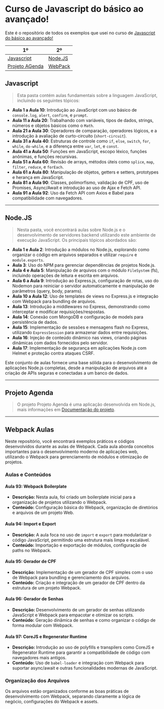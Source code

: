 # Curso de Javascript do básico ao avançado! 

Este é o repositório de todos os exemplos que usei no curso de 
[Javascript do básico ao avançado!](https://www.udemy.com/course/curso-de-javascript-moderno-do-basico-ao-avancado/)



| 1º                                 | 2º                         |
| ---------------------------------- | -------------------------- |
| [Javascript](#Javascript)                | [Node.JS](#Node)     |
| [Projeto AGenda](#projetoagenda)                           | [WebPack](#webpack)                           |

<h2 id="Javascript">Javascript</h2>

> Esta pasta contém aulas fundamentais sobre a linguagem JavaScript, incluindo os seguintes tópicos:

- **Aula 1 a Aula 10**: Introdução ao JavaScript com uso básico de `console.log`, `alert`, `confirm`, e `prompt`.
- **Aula 11 a Aula 20**: Trabalhando com variáveis, tipos de dados, strings, números e objetos básicos como o `Math`.
- **Aula 21 a Aula 30**: Operadores de comparação, operadores lógicos, e a introdução à avaliação de curto-circuito (`short-circuit`).
- **Aula 31 a Aula 40**: Estruturas de controle como `if`, `else`, `switch`, `for`, `while`, `do-while`, e a diferença entre `var`, `let`, e `const`.
- **Aula 41 a Aula 50**: Funções em JavaScript, escopo léxico, funções anônimas, e funções recursivas.
- **Aula 51 a Aula 60**: Revisão de arrays, métodos úteis como `splice`, `map`, `filter`, `reduce`, e `forEach`.
- **Aula 61 a Aula 80**: Manipulação de objetos, getters e setters, prototypes e herança em JavaScript.
- **Aula 81 a Aula 90**: Classes, polimorfismo, validação de CPF, uso de Promises, Async/Await e introdução ao uso de Ajax e Fetch API.
- **Aula 91 a Aula 92**: Uso da Fetch API com Axios e Babel para compatibilidade com navegadores.

---

<h2 id="Node">Node.JS</h2>

> Nesta pasta, você encontrará aulas sobre Node.js e o desenvolvimento de servidores backend utilizando este ambiente de execução JavaScript. Os principais tópicos abordados são:

- **Aula 1 e Aula 2**: Introdução a módulos no Node.js, explorando como organizar o código em arquivos separados e utilizar `require` e `module.exports`.
- **Aula 3**: Uso do NPM para gerenciar dependências de projetos Node.js.
- **Aula 4 e Aula 5**: Manipulação de arquivos com o módulo `FileSystem` (fs), incluindo operações de leitura e escrita em arquivos.
- **Aula 6 a Aula 9**: Introdução ao Express.js, configuração de rotas, uso do Nodemon para reiniciar o servidor automaticamente e manipulação de parâmetros (query, body, params).
- **Aula 10 a Aula 12**: Uso de templates de views no Express.js e integração com Webpack para bundling de arquivos.
- **Aula 13**: Introdução a middlewares no Express, demonstrando como interceptar e modificar requisições/respostas.
- **Aula 14**: Conexão com MongoDB e configuração de models para persistência de dados.
- **Aula 15**: Implementação de sessões e mensagens flash no Express, utilizando `ExpressSession` para armazenar dados entre requisições.
- **Aula 16**: Injeção de conteúdo dinâmico nas views, criando páginas dinâmicas com dados fornecidos pelo servidor.
- **Aula 17**: Implementação de segurança em aplicações Node.js com Helmet e proteção contra ataques CSRF.

Este conjunto de aulas fornece uma base sólida para o desenvolvimento de aplicações Node.js completas, desde a manipulação de arquivos até a criação de APIs seguras e conectadas a um banco de dados.

---

<h2 id="projetoagenda">Projeto Agenda</h2>


> O projeto Projeto Agenda é uma aplicação desenvolvida em Node.js, mais informações em [Documentação do projeto](./projetoagenda/README.md).

---

<h2 id="webpack">Webpack Aulas</h2>

Neste repositório, você encontrará exemplos práticos e códigos desenvolvidos durante as aulas de Webpack. Cada aula aborda conceitos importantes para o desenvolvimento moderno de aplicações web, utilizando o Webpack para gerenciamento de módulos e otimização de projetos.

### Aulas e Conteúdos

#### Aula 93: Webpack Boilerplate

- **Descrição:** Nesta aula, foi criado um boilerplate inicial para a organização de projetos utilizando o Webpack.
- **Conteúdo:** Configuração básica do Webpack, organização de diretórios e arquivos de um projeto Web.

#### Aula 94: Import e Export

- **Descrição:** A aula foca no uso de `import` e `export` para modularizar o código JavaScript, permitindo uma estrutura mais limpa e escalável.
- **Conteúdo:** Importação e exportação de módulos, configuração de paths no Webpack.

#### Aula 95: Gerador de CPF

- **Descrição:** Implementação de um gerador de CPF simples com o uso de Webpack para bundling e gerenciamento dos arquivos.
- **Conteúdo:** Criação e integração de um gerador de CPF dentro da estrutura de um projeto Webpack.

#### Aula 96: Gerador de Senhas

- **Descrição:** Desenvolvimento de um gerador de senhas utilizando JavaScript e Webpack para empacotar e otimizar os scripts.
- **Conteúdo:** Geração dinâmica de senhas e como organizar o código de forma modular com Webpack.

#### Aula 97: CoreJS e Regenerator Runtime

- **Descrição:** Introdução ao uso de polyfills e transpilers como CoreJS e Regenerator Runtime para garantir a compatibilidade de código com navegadores mais antigos.
- **Conteúdo:** Uso de `babel-loader` e integração com Webpack para suportar async/await e outras funcionalidades modernas de JavaScript.

### Organização dos Arquivos

Os arquivos estão organizados conforme as boas práticas de desenvolvimento com Webpack, separando claramente a lógica de negócio, configurações do Webpack e assets.


